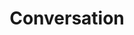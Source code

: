 ---
title: Conversation
layout: revealjs-talkabout
quantity: 4
script: 
- Do you always eat healthy food?
- Do you catch a cold more than once a year?
- Do you drink a lot?
- Do you eat a lot of vegetables?
- Do you eat  lots of fruits?
- Do you eat vegetables every day?
- Do you exercise? How often?
- Do you go to the dentist twice a year?
- Do you have a lot of stress?
- Do you have any allergies?
- What kind of music do you like?
- What kinds of musics don’t you like?
- Do you like movies?
- What are your favorite kinds of programs or shows?
- Who are your favorite actors?
- Do you like programs or show from other countries as well?
- Do you like actors from other countries as well? If so, who?
- What kinds of programs or which actors don’t you like?
- What are your favorite kinds of movies?
- What are your favorite kinds of sports?
- What are your favorite kinds of books?
- Do you use the internet for fun or education?
- What are the sites you most commonly access?
- What is the best thing about the internet?
- What problem does the internet create? What problems does it solve?
- Is it expensive to access the internet on a cellphone in your country?
- Do you think it is easy to buy illegal drugs where you live?
- Why do you think people start using drugs?
- Do you think alcohol is a drug?
- At what age should it be legal to drink and smoke?
- Have you ever used a prescription drug without a prescription?
- Are some parts of this city considered more dangerous than others? Which parts?
- Do you always lock your house? How about your car?
- Do you know someone who has been a victim of  a violent crime?
- Do you think gun control is a good idea? Explain.
- Have you ever been a victim of crime? How about others in your family?
- Do you think your country is a safe place to live? Why or why not?
- Would you move to a place far from your family and friends to be with the person you loved?
- Is it common for couples to live together before marriage in your country?
- Would you want to live with someone before marriage? Why or why not?
- Do you think that these types of relationships can be successful?
- Why do people use terror?
- What should be done to prevent terrorism?
- Have you been a victim of terrorism?
- Are you afraid of traveling because of terrorist activities?
- Why do you think discrimination exists?
- What should be done to stop discrimination?
- Do you like your hometown? Why or why not?
- How often do you eat out?
- Where do you usually go when you eat out?
- How much do you usually pay when you eat out?
- Who do you usually go with when you eat out?
- What can you do to prepare in advance for a disaster?
- What are some essential things you would need in your house in order to be prepared for a disaster?
- Do you think people should recycle newspapers? Why or why not?
- What are some ways that you can reduce pollution in this country?
- Do you think it’s acceptable for parents to use corporal punishment as a means of discipline?
- Is there public assistance in your country?
- What are some things people can do to eliminate discrimination and prejudice?
- What do you think is the most serious problem in the world?
---